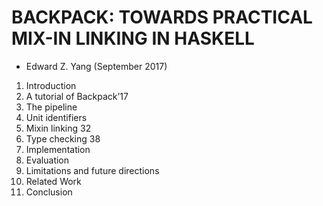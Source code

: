 # BACKPACK: TOWARDS PRACTICAL MIX-IN LINKING IN HASKELL

- Edward Z. Yang (September 2017)

1. Introduction
2. A tutorial of Backpack’17
3. The pipeline
4. Unit identifiers
5. Mixin linking 32
6. Type checking 38
7. Implementation
8. Evaluation
9. Limitations and future directions
10. Related Work
11. Conclusion 
